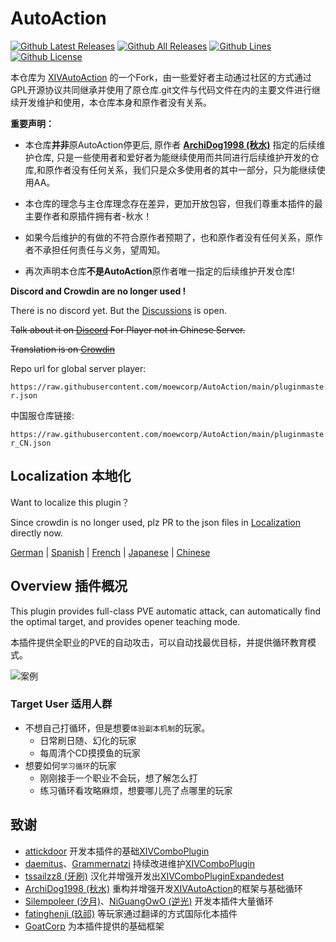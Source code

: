 
# AutoAction

[![Github Latest Releases](https://img.shields.io/github/downloads/moewcorp/AutoAction/latest/total.svg?label=最新版本下载量&style=for-the-badge)]()
[![Github All Releases](https://img.shields.io/github/downloads/moewcorp/AutoAction/total.svg?label=总下载量&style=for-the-badge)]()
[![Github Lines](https://img.shields.io/tokei/lines/github/moewcorp/AutoAction?label=总行数&style=for-the-badge)]()
[![Github License](https://img.shields.io/github/license/moewcorp/AutoAction.svg?label=开源协议&style=for-the-badge)]()

本仓库为 [XIVAutoAction](https://github.com/ArchiDog1998/XIVAutoAction) 的一个Fork，由一些爱好者主动通过社区的方式通过GPL开源协议共同继承并使用了原仓库.git文件与代码文件在内的主要文件进行继续开发维护和使用，本仓库本身和原作者没有关系。

**重要声明：**

- 本仓库**并非**原AutoAction停更后, 原作者 **[ArchiDog1998 (秋水)](https://github.com/ArchiDog1998)** 指定的后续维护仓库, 只是一些使用者和爱好者为能继续使用而共同进行后续维护开发的仓库,和原作者没有任何关系，我们只是众多使用者的其中一部分，只为能继续使用AA。
- 本仓库的理念与主仓库理念存在差异，更加开放包容，但我们尊重本插件的最主要作者和原插件拥有者-秋水！

- 如果今后维护的有做的不符合原作者预期了，也和原作者没有任何关系，原作者不承担任何责任与义务，望周知。
- 再次声明本仓库**不是AutoAction**原作者唯一指定的后续维护开发仓库!

**Discord and Crowdin are no longer used !**

There is no discord yet. But the [Discussions](https://github.com/moewcorp/AutoAction/discussions) is open.

~~Talk about it on [Discord](https://discord.gg/nfzmJ6ujDP) For Player not in Chinese Server.~~

~~Translation is on [Crowdin](https://crowdin.com/project/xivautoattack)~~

Repo url for global server player:

 `https://raw.githubusercontent.com/moewcorp/AutoAction/main/pluginmaster.json`

中国服仓库链接: 

`https://raw.githubusercontent.com/moewcorp/AutoAction/main/pluginmaster_CN.json`

## Localization 本地化

Want to localize this plugin？

Since crowdin is no longer used, plz PR to the json files in [Localization](https://github.com/moewcorp/AutoAction/tree/main/XIVAutoAction/Localization) directly now.

[German](https://github.com/moewcorp/AutoAction/blob/main/XIVAutoAction/Localization/de.json) | [Spanish](https://github.com/moewcorp/AutoAction/blob/main/XIVAutoAction/Localization/es.json) | [French](https://github.com/moewcorp/AutoAction/blob/main/XIVAutoAction/Localization/fr.json) | [Japanese](https://github.com/moewcorp/AutoAction/blob/main/XIVAutoAction/Localization/ja.json) | [Chinese](https://github.com/moewcorp/AutoAction/blob/main/XIVAutoAction/Localization/zh.json)

## Overview 插件概况

This plugin provides full-class PVE automatic attack, can automatically find the optimal target, and provides opener teaching mode.

本插件提供全职业的PVE的自动攻击，可以自动找最优目标，并提供循环教育模式。

![案例](gifs/ExampleDNC.gif)

### Target User  适用人群
- 不想自己打循环，但是想要`体验副本机制`的玩家。
  - 日常刷日随、幻化的玩家
  - 每周清个CD摸摸鱼的玩家
- 想要如何`学习循环`的玩家
  - 刚刚接手一个职业不会玩，想了解怎么打
  - 练习循环看攻略麻烦，想要哪儿亮了点哪里的玩家



## 致谢

- [attickdoor](https://github.com/attickdoor) 开发本插件的基础[XIVComboPlugin](https://github.com/attickdoor/XIVComboPlugin)
- [daemitus](https://github.com/daemitus)、[Grammernatzi](https://github.com/Grammernatzi) 持续改进维护[XIVComboPlugin](https://github.com/daemitus/XIVComboPlugin)
- [tssailzz8 (牙刷)](https://github.com/tssailzz8) 汉化并增强开发出[XIVComboPluginExpandedest](https://github.com/tssailzz8/XIVComboPluginExpandedest)
- [ArchiDog1998 (秋水)](https://github.com/ArchiDog1998) 重构并增强开发[XIVAutoAction](https://github.com/ArchiDog1998/XIVAutoAction)的框架与基础循环
- [Silempoleer (汐月)](https://github.com/Silempoleer)、[NiGuangOwO (逆光)](https://github.com/NiGuangOwO) 开发本插件大量循环
- [fatinghenji (玖祁)](https://github.com/fatinghenji) 等玩家通过翻译的方式国际化本插件
- [GoatCorp](https://github.com/goatcorp) 为本插件提供的基础框架
